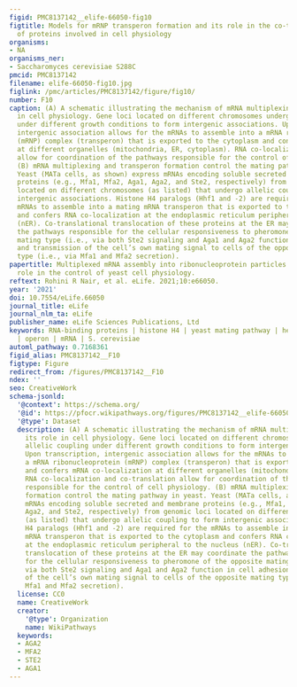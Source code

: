 ```yaml
---
figid: PMC8137142__elife-66050-fig10
figtitle: Models for mRNP transperon formation and its role in the co-translation
  of proteins involved in cell physiology
organisms:
- NA
organisms_ner:
- Saccharomyces cerevisiae S288C
pmcid: PMC8137142
filename: elife-66050-fig10.jpg
figlink: /pmc/articles/PMC8137142/figure/fig10/
number: F10
caption: (A) A schematic illustrating the mechanism of mRNA multiplexing and its role
  in cell physiology. Gene loci located on different chromosomes undergo allelic coupling
  under different growth conditions to form intergenic associations. Upon transcription,
  intergenic association allows for the mRNAs to assemble into a mRNA ribonucleoprotein
  (mRNP) complex (transperon) that is exported to the cytoplasm and confers mRNA co-localization
  at different organelles (mitochondria, ER, cytoplasm). RNA co-localization and co-translation
  allow for coordination of the pathways responsible for the control of cell physiology.
  (B) mRNA multiplexing and transperon formation control the mating pathway in yeast.
  Yeast (MATa cells, as shown) express mRNAs encoding soluble secreted and membrane
  proteins (e.g., Mfa1, Mfa2, Aga1, Aga2, and Ste2, respectively) from genomic loci
  located on different chromosomes (as listed) that undergo allelic coupling to form
  intergenic associations. Histone H4 paralogs (Hhf1 and -2) are required for the
  mRNAs to assemble into a mating mRNA transperon that is exported to the cytoplasm
  and confers RNA co-localization at the endoplasmic reticulum peripheral to the nucleus
  (nER). Co-translational translocation of these proteins at the ER may coordinate
  the pathways responsible for the cellular responsiveness to pheromone of the opposite
  mating type (i.e., via both Ste2 signaling and Aga1 and Aga2 function in cell adhesion)
  and transmission of the cell’s own mating signal to cells of the opposite mating
  type (i.e., via Mfa1 and Mfa2 secretion).
papertitle: Multiplexed mRNA assembly into ribonucleoprotein particles plays an operon-like
  role in the control of yeast cell physiology.
reftext: Rohini R Nair, et al. eLife. 2021;10:e66050.
year: '2021'
doi: 10.7554/eLife.66050
journal_title: eLife
journal_nlm_ta: eLife
publisher_name: eLife Sciences Publications, Ltd
keywords: RNA-binding proteins | histone H4 | yeast mating pathway | heat shock proteins
  | operon | mRNA | S. cerevisiae
automl_pathway: 0.7168361
figid_alias: PMC8137142__F10
figtype: Figure
redirect_from: /figures/PMC8137142__F10
ndex: ''
seo: CreativeWork
schema-jsonld:
  '@context': https://schema.org/
  '@id': https://pfocr.wikipathways.org/figures/PMC8137142__elife-66050-fig10.html
  '@type': Dataset
  description: (A) A schematic illustrating the mechanism of mRNA multiplexing and
    its role in cell physiology. Gene loci located on different chromosomes undergo
    allelic coupling under different growth conditions to form intergenic associations.
    Upon transcription, intergenic association allows for the mRNAs to assemble into
    a mRNA ribonucleoprotein (mRNP) complex (transperon) that is exported to the cytoplasm
    and confers mRNA co-localization at different organelles (mitochondria, ER, cytoplasm).
    RNA co-localization and co-translation allow for coordination of the pathways
    responsible for the control of cell physiology. (B) mRNA multiplexing and transperon
    formation control the mating pathway in yeast. Yeast (MATa cells, as shown) express
    mRNAs encoding soluble secreted and membrane proteins (e.g., Mfa1, Mfa2, Aga1,
    Aga2, and Ste2, respectively) from genomic loci located on different chromosomes
    (as listed) that undergo allelic coupling to form intergenic associations. Histone
    H4 paralogs (Hhf1 and -2) are required for the mRNAs to assemble into a mating
    mRNA transperon that is exported to the cytoplasm and confers RNA co-localization
    at the endoplasmic reticulum peripheral to the nucleus (nER). Co-translational
    translocation of these proteins at the ER may coordinate the pathways responsible
    for the cellular responsiveness to pheromone of the opposite mating type (i.e.,
    via both Ste2 signaling and Aga1 and Aga2 function in cell adhesion) and transmission
    of the cell’s own mating signal to cells of the opposite mating type (i.e., via
    Mfa1 and Mfa2 secretion).
  license: CC0
  name: CreativeWork
  creator:
    '@type': Organization
    name: WikiPathways
  keywords:
  - AGA2
  - MFA2
  - STE2
  - AGA1
---
```

